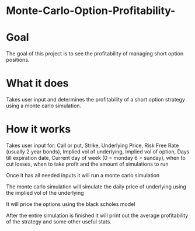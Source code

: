 # Monte-Carlo-Option-Profitability-

# Goal 
The goal of this project is to see the profitability of managing short option positions. 

# What it does
Takes user input and determines the profitability of a short option strategy using a monte carlo simulation. 

# How it works
Takes user input for: Call or put, Strike, Underlying Price, Risk Free Rate (usually 2 year bonds), Implied vol of underlying, Implied vol of option, Days till expiration date, Current day of week (0 = monday 6 = sunday), when to cut losses, when to take profit and the amount of simulations to run

Once it has all needed inputs it will run a monte carlo simulation

The monte carlo simulation will simulate the daily price of underlying using the implied vol of the underlying

It will price the options using the black scholes model

After the entire simulation is finished it will print out the average profitability of the strategy and some other useful stats. 
